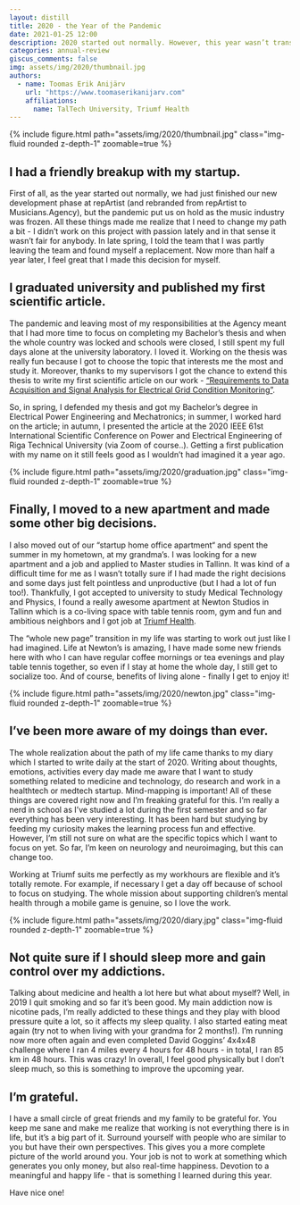 ```yaml
---
layout: distill
title: 2020 - the Year of the Pandemic
date: 2021-01-25 12:00
description: 2020 started out normally. However, this year wasn’t transformative just for me but for the whole humankind. You know what I mean, the pandemic. Most of all, it changed the way we live our everyday lives and it may be hard to find positivity out of the situation but for me, it wasn’t too bad. It actually helped me clear my head and reset my aim in life. In conclusion, I made some big decisions for myself.
categories: annual-review
giscus_comments: false
img: assets/img/2020/thumbnail.jpg
authors:
  - name: Toomas Erik Anijärv
    url: "https://www.toomaserikanijarv.com"
    affiliations:
      name: TalTech University, Triumf Health
---
```

<div class="l-body-outset">
    {% include figure.html path="assets/img/2020/thumbnail.jpg" class="img-fluid rounded z-depth-1" zoomable=true %}
</div>

## I had a friendly breakup with my startup.

First of all, as the year started out normally, we had just finished our new development phase at repArtist (and rebranded from repArtist to Musicians.Agency), but the pandemic put us on hold as the music industry was frozen. All these things made me realize that I need to change my path a bit - I didn’t work on this project with passion lately and in that sense it wasn’t fair for anybody. In late spring, I told the team that I was partly leaving the team and found myself a replacement. Now more than half a year later, I feel great that I made this decision for myself.

## I graduated university and published my first scientific article.

The pandemic and leaving most of my responsibilities at the Agency meant that I had more time to focus on completing my Bachelor’s thesis and when the whole country was locked and schools were closed, I still spent my full days alone at the university laboratory. I loved it. Working on the thesis was really fun because I got to choose the topic that interests me the most and study it. Moreover, thanks to my supervisors I got the chance to extend this thesis to write my first scientific article on our work - [“Requirements to Data Acquisition and Signal Analysis for Electrical Grid Condition Monitoring”](https://doi.org/10.1109/RTUCON51174.2020.9316487).

So, in spring, I defended my thesis and got my Bachelor’s degree in Electrical Power Engineering and Mechatronics; in summer, I worked hard on the article; in autumn, I presented the article at the 2020 IEEE 61st International Scientific Conference on Power and Electrical Engineering of Riga Technical University (via Zoom of course..). Getting a first publication with my name on it still feels good as I wouldn’t had imagined it a year ago.

<div class="l-body">
    {% include figure.html path="assets/img/2020/graduation.jpg" class="img-fluid rounded z-depth-1" zoomable=true %}
</div>

## Finally, I moved to a new apartment and made some other big decisions.

I also moved out of our “startup home office apartment“ and spent the summer in my hometown, at my grandma’s. I was looking for a new apartment and a job and applied to Master studies in Tallinn. It was kind of a difficult time for me as I wasn’t totally sure if I had made the right decisions and some days just felt pointless and unproductive (but I had a lot of fun too!). Thankfully, I got accepted to university to study Medical Technology and Physics, I found a really awesome apartment at Newton Studios in Tallinn which is a co-living space with table tennis room, gym and fun and ambitious neighbors and I got job at [Triumf Health](https://www.triumf.health/).

The “whole new page” transition in my life was starting to work out just like I had imagined. Life at Newton’s is amazing, I have made some new friends here with who I can have regular coffee mornings or tea evenings and play table tennis together, so even if I stay at home the whole day, I still get to socialize too. And of course, benefits of living alone - finally I get to enjoy it!

<div class="l-body">
    {% include figure.html path="assets/img/2020/newton.jpg" class="img-fluid rounded z-depth-1" zoomable=true %}
</div>

## I’ve been more aware of my doings than ever.

The whole realization about the path of my life came thanks to my diary which I started to write daily at the start of 2020. Writing about thoughts, emotions, activities every day made me aware that I want to study something related to medicine and technology, do research and work in a healthtech or medtech startup. Mind-mapping is important! All of these things are covered right now and I’m freaking grateful for this. I’m really a nerd in school as I’ve studied a lot during the first semester and so far everything has been very interesting. It has been hard but studying by feeding my curiosity makes the learning process fun and effective. However, I’m still not sure on what are the specific topics which I want to focus on yet. So far, I’m keen on neurology and neuroimaging, but this can change too.

Working at Triumf suits me perfectly as my workhours are flexible and it’s totally remote. For example, if necessary I get a day off because of school to focus on studying. The whole mission about supporting children’s mental health through a mobile game is genuine, so I love the work.

<div class="l-body">
    {% include figure.html path="assets/img/2020/diary.jpg" class="img-fluid rounded z-depth-1" zoomable=true %}
</div>

## Not quite sure if I should sleep more and gain control over my addictions.

Talking about medicine and health a lot here but what about myself? Well, in 2019 I quit smoking and so far it’s been good. My main addiction now is nicotine pads, I’m really addicted to these things and they play with blood pressure quite a lot, so it affects my sleep quality. I also started eating meat again (try not to when living with your grandma for 2 months!). I’m running now more often again and even completed David Goggins’ 4x4x48 challenge where I ran 4 miles every 4 hours for 48 hours - in total, I ran 85 km in 48 hours. This was crazy! In overall, I feel good physically but I don’t sleep much, so this is something to improve the upcoming year.

## I’m grateful.

I have a small circle of great friends and my family to be grateful for. You keep me sane and make me realize that working is not everything there is in life, but it’s a big part of it. Surround yourself with people who are similar to you but have their own perspectives. This gives you a more complete picture of the world around you. Your job is not to work at something which generates you only money, but also real-time happiness. Devotion to a meaningful and happy life - that is something I learned during this year.

Have nice one!